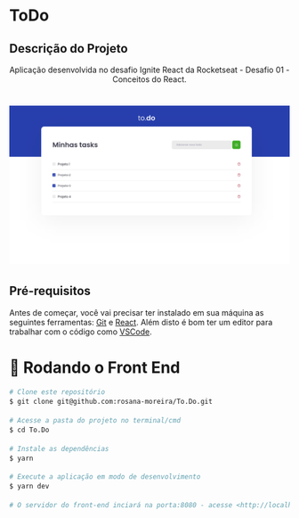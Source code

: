 # ToDo
<h2>Descrição do Projeto</h2>
<p align="center">
Aplicação desenvolvida no desafio Ignite React da Rocketseat - Desafio 01 - Conceitos do React.
</p>

<h1 align="center">
  <img alt="logo" title="#logo" src="./assets/git.png" />
</h1>
<h2>Pré-requisitos</h2>

Antes de começar, você vai precisar ter instalado em sua máquina as seguintes ferramentas:
[Git](https://git-scm.com) e [React](https://pt-br.reactjs.org/).
Além disto é bom ter um editor para trabalhar com o código como [VSCode](https://code.visualstudio.com/).

# 🎲 Rodando o Front End

```bash
# Clone este repositório
$ git clone git@github.com:rosana-moreira/To.Do.git

# Acesse a pasta do projeto no terminal/cmd
$ cd To.Do

# Instale as dependências
$ yarn

# Execute a aplicação em modo de desenvolvimento
$ yarn dev

# O servidor do front-end inciará na porta:8080 - acesse <http://localhost:8080>
```

